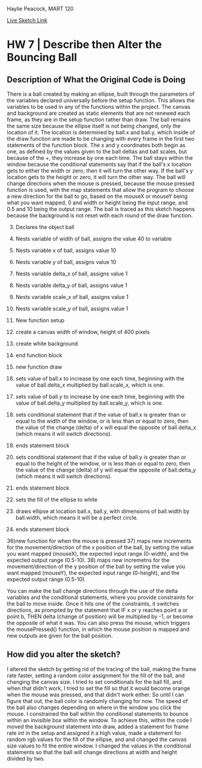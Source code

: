 Haylie Peacock, MART 120

[Live Sketch Link](https://github.hayliesunshine.io/120-work/HW-7/)


# HW 7 | Describe then Alter the Bouncing Ball

## Description of What the Original Code is Doing

There is a ball created by making an ellipse, built through the parameters of the variables declared universally before the setup function. This allows the variables to be used in any of the functions within the project. The canvas and background are created as static elements that are not renewed each frame, as they are in the setup function rather than draw. The ball remains the same size because the ellipse itself is not being changed, only the location of it. The location is determined by ball.x and ball.y, which inside of the draw function are made to be changing with every frame in the first two statements of the function block. The x and y coordinates both begin as one, as defined by the values given to the ball deltas and ball scales, but because of the +, they increase by one each time. The ball stays within the window because the conditional statements say that if the ball's x location gets to either the width or zero, then it will turn the other way. If the ball's y location gets to the height or zero, it will turn the other way. The ball will change directions when the mouse is pressed, because the mouse pressed function is used, with the map statements that allow the program to choose a new direction for the ball to go, based on the mouseX or mouseY being what you want mapped, 0 and width or height being the input range, and 0.5 and 10 being the output range. The ball is traced as this sketch happens because the background is not reset with each round of the draw function.

3) Declares the object ball
4) Nests variable of width of ball, assigns the value 40 to variable
5) Nests variable x of ball, assigns value 10
6) Nests variable y of ball, assigns value 10
7) Nests variable delta_x of ball, assigns value 1
8) Nests variable delta_y of ball, assigns value 1
9) Nests variable scale_x of ball, assigns value 1
10) Nests variable scale_y of ball, assigns value 1

12) New function setup
13) create a canvas width of window, height of 400 pixels
14) create white background
15) end function block

19) new function draw
21) sets value of ball.x to increase by one each time, beginning with the value of ball.delta_x multiplied by ball.scale_x, which is one.
22) sets value of ball.y to increase by one each time, beginning with the value of ball.delta_y multiplied by ball.scale_y, which is one.

25) sets conditional statement that if the value of ball.x is greater than or equal to the width of the window, or is less than or equal to zero, then the value of the change (delta) of x will equal the opposite of ball.delta_x (which means it will switch directions).
27) ends statement block
28) sets conditional statement that if the value of ball.y is greater than or equal to the height of the window, or is less than or equal to zero, then the value of the change (delta) of y will equal the opposite of ball.delta_y (which means it will switch directions).
30) ends statement block

32) sets the fill of the ellipse to white
33) draws ellipse at location ball.x, ball.y, with dimensions of ball.width by ball.width, which means it will be a perfect circle.
34) ends statement block

36)new function for when the mouse is pressed
37) maps new increments for the movement/direction of the x position of the ball, by setting the value you want mapped (mouseX), the expected input range (0-width), and the expected output range (0.5-10).
38) maps new incremetns for the movement/direction of the y position of the ball by setting the value you want mapped (mouseY), the expected input range (0-height), and the expected output range (0.5-10).

You can make the ball change directions through the use of the delta variables and the conditional statements, where you provide constraints for the ball to move inside. Once it hits one of the constraints, it switches directions, as prompted by the statement that IF x or y reaches point a or point b, THEN delta (change of position) will be multiplied by -1, or become the opposite of what it was.
You can also press the mouse, which triggers the mousePressed() function, in which the mouse position is mapped and new outputs are given for the ball position.

<!--
--This is a Comment Block--

Please describe what the original code is doing.

Why is it working the way it is?

There is a ball created by making an ellipse, built through the parameters of the variables declared universally before the setup function. This allows the variables to be used in any of the functions within the project. The canvas and background are created as static elements that are not renewed each frame, as they are in the setup function rather than draw. The ball remains the same size because the ellipse itself is not being changed, only the location of it. The location is determined by ball.x and ball.y, which inside of the draw function are made to be changing with every frame in the first two statements of the function block. The x and y coordinates both begin as one, as defined by the values given to the ball deltas and ball scales, but because of the +, they increase by one each time. The ball stays within the window because the conditional statements say that if the ball's x location gets to either the width or zero, then it will turn the other way. If the ball's y location gets to the height or zero, it will turn the other way. The ball will change directions when the mouse is pressed, because the mouse pressed function is used, with the map statements that allow the program to choose a new direction for the ball to go, based on the mouseX or mouseY being what you want mapped, 0 and width or height being the input range, and 0.5 and 10 being the output range. The ball is traced as this sketch happens because the background is not reset with each round of the draw function.

What does each line do?

3) Declares the object ball
4) Nests variable of width of ball, assigns the value 40 to variable
5) Nests variable x of ball, assigns value 10
6) Nests variable y of ball, assigns value 10
7) Nests variable delta_x of ball, assigns value 1
8) Nests variable delta_y of ball, assigns value 1
9) Nests variable scale_x of ball, assigns value 1
10) Nests variable scale_y of ball, assigns value 1

12) New function setup
13) create a canvas width of window, height of 400 pixels
14) create white background
15) end function block

19) new function draw
21) sets value of ball.x to increase by one each time, beginning with the value of ball.delta_x multiplied by ball.scale_x, which is one.
22) sets value of ball.y to increase by one each time, beginning with the value of ball.delta_y multiplied by ball.scale_y, which is one.

25) sets conditional statement that if the value of ball.x is greater than or equal to the width of the window, or is less than or equal to zero, then the value of the change (delta) of x will equal the opposite of ball.delta_x (which means it will switch directions).
27) ends statement block
28) sets conditional statement that if the value of ball.y is greater than or equal to the height of the window, or is less than or equal to zero, then the value of the change (delta) of y will equal the opposite of ball.delta_y (which means it will switch directions).
30) ends statement block

32) sets the fill of the ellipse to white
33) draws ellipse at location ball.x, ball.y, with dimensions of ball.width by ball.width, which means it will be a perfect circle.
34) ends statement block

36)new function for when the mouse is pressed
37) maps new increments for the movement/direction of the x position of the ball, by setting the value you want mapped (mouseX), the expected input range (0-width), and the expected output range (0.5-10).
38) maps new incremetns for the movement/direction of the y position of the ball by setting the value you want mapped (mouseY), the expected input range (0-height), and the expected output range (0.5-10).

How can you make the ball change direction?

You can make the ball change directions through the use of the delta variables and the conditional statements, where you provide constraints for the ball to move inside. Once it hits one of the constraints, it switches directions, as prompted by the statement that IF x or y reaches point a or point b, THEN delta (change of position) will be multiplied by -1, or become the opposite of what it was.
You can also press the mouse, which triggers the mousePressed() function, in which the mouse position is mapped and new outputs are given for the ball position.

-->


## How did you alter the sketch?

I altered the sketch by getting rid of the tracing of the ball, making the frame rate faster, setting a random color assignment for the fill of the ball, and changing the canvas size. I tried to set conditionals for the ball fill, and when that didn't work, I tried to set the fill so that it would become orange when the mouse was pressed, and that didn't work either. So until I can figure that out, the ball color is randomly changing for now. The speed of the ball also changes depending on where in the window you click the mouse. I constrained the ball within the conditional statements to bounce within an invisible box within the window.
To achieve this, within the code I moved the background statement into draw, added a statement for frame rate int in the setup and assigned it a high value, made a statement for random rgb values for the fill of the ellipse, and and changed the canvas size values to fit the entire window. I changed the values in the conditional statements so that the ball will change directions at width and height divided by two.

<!--
Please describe how and why you changed the sketch?

I altered the sketch by getting rid of the tracing of the ball, making the frame rate faster, setting a random color assignment for the fill of the ball, and changing the canvas size. I tried to set conditionals for the ball fill, and when that didn't work, I tried to set the fill so that it would become orange when the mouse was pressed, and that didn't work either. So until I can figure that out, the ball color is randomly changing for now. The speed of the ball also changes depending on where in the window you click the mouse. I constrained the ball within the conditional statements to bounce within an invisible box within the window.
To achieve this, within the code I moved the background statement into draw, added a statement for frame rate int in the setup and assigned it a high value, made a statement for random rgb values for the fill of the ellipse, and and changed the canvas size values to fit the entire window. I changed the values in the conditional statements so that the ball will change directions at width and height divided by two.
-->
